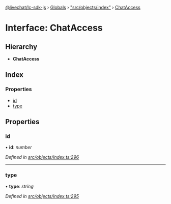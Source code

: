 [@livechat/lc-sdk-js](../README.md) › [Globals](../globals.md) › ["src/objects/index"](../modules/_src_objects_index_.md) › [ChatAccess](_src_objects_index_.chataccess.md)

# Interface: ChatAccess

## Hierarchy

* **ChatAccess**

## Index

### Properties

* [id](_src_objects_index_.chataccess.md#id)
* [type](_src_objects_index_.chataccess.md#type)

## Properties

###  id

• **id**: *number*

*Defined in [src/objects/index.ts:296](https://github.com/livechat/lc-sdk-js/blob/21d7a55/src/objects/index.ts#L296)*

___

###  type

• **type**: *string*

*Defined in [src/objects/index.ts:295](https://github.com/livechat/lc-sdk-js/blob/21d7a55/src/objects/index.ts#L295)*
